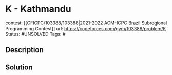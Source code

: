 # K - Kathmandu

contest: [[CFICPC/103388/103388|2021-2022 ACM-ICPC Brazil Subregional Programming Contest]]
url: https://codeforces.com/gym/103388/problem/K
Status: #UNSOLVED
Tags: #

## Description

## Solution

